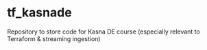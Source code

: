# tf_kasnade
Repository to store code for Kasna DE course (especially relevant to Terraform &amp; streaming ingestion)
